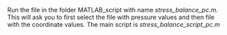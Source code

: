 Run the file in the folder MATLAB_script with name _stress_balance_pc.m_. This will ask you to first select the file with pressure values and then file with the coordinate values. 
The main script is _stress_balance_script_pc.m_
